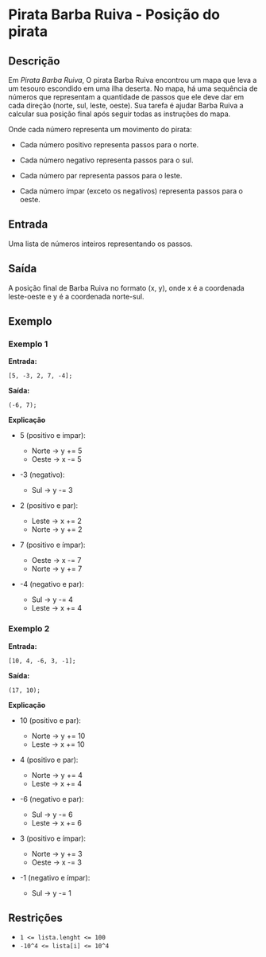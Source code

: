 # Pirata Barba Ruiva - Posição do pirata

## Descrição

Em *Pirata Barba Ruiva*, O pirata Barba Ruiva encontrou um mapa que leva a um tesouro escondido em uma ilha deserta. No mapa, há uma sequência de números que representam a quantidade de passos que ele deve dar em cada direção (norte, sul, leste, oeste). Sua tarefa é ajudar Barba Ruiva a calcular sua posição final após seguir todas as instruções do mapa.

Onde cada número representa um movimento do pirata:

- Cada número positivo representa passos para o norte.

- Cada número negativo representa passos para o sul.

- Cada número par representa passos para o leste.

- Cada número ímpar (exceto os negativos) representa passos para o oeste.

## Entrada

Uma lista de números inteiros representando os passos.

## Saída

A posição final de Barba Ruiva no formato (x, y), onde x é a coordenada leste-oeste e y é a coordenada norte-sul.

## Exemplo

### Exemplo 1

**Entrada:**  
```
[5, -3, 2, 7, -4];  
```
**Saída:**  
```
(-6, 7);  
```

**Explicação**

+ 5 (positivo e impar): 
    - Norte → y += 5
    - Oeste → x -= 5

+ -3 (negativo): 
    - Sul → y -= 3

+ 2 (positivo e par): 
    - Leste → x += 2
    - Norte → y += 2

+ 7 (positivo e ímpar): 
    - Oeste → x -= 7
    - Norte → y += 7

+ -4 (negativo e par): 
    - Sul → y -= 4
    - Leste → x += 4


### Exemplo 2

**Entrada:**  
```
[10, 4, -6, 3, -1];  
```
**Saída:**  
```
(17, 10);  
```

**Explicação**

+ 10 (positivo e par):
    - Norte → y += 10
    - Leste → x += 10

+ 4 (positivo e par):
    - Norte → y += 4
    - Leste → x += 4

+ -6 (negativo e par):
    - Sul → y -= 6
    - Leste → x += 6

+ 3 (positivo e ímpar):
    - Norte → y += 3
    - Oeste → x -= 3

+ -1 (negativo e ímpar):
    - Sul → y -= 1

## Restrições

- `1 <= lista.lenght <= 100`
- `-10^4 <= lista[i] <= 10^4`

